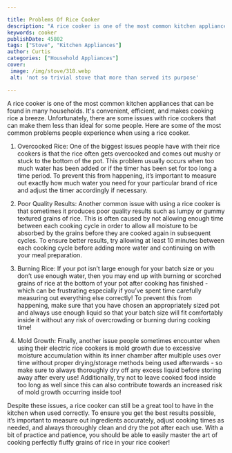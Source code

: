 ```yaml
---

title: Problems Of Rice Cooker
description: "A rice cooker is one of the most common kitchen appliances that can be found in many households. It's convenient, efficient, and m...get more detail"
keywords: cooker
publishDate: 45802
tags: ["Stove", "Kitchen Appliances"]
author: Curtis
categories: ["Household Appliances"]
cover: 
 image: /img/stove/318.webp
 alt: 'not so trivial stove that more than served its purpose'

---
```


A rice cooker is one of the most common kitchen appliances that can be found in many households. It's convenient, efficient, and makes cooking rice a breeze. Unfortunately, there are some issues with rice cookers that can make them less than ideal for some people. Here are some of the most common problems people experience when using a rice cooker. 

1. Overcooked Rice: One of the biggest issues people have with their rice cookers is that the rice often gets overcooked and comes out mushy or stuck to the bottom of the pot. This problem usually occurs when too much water has been added or if the timer has been set for too long a time period. To prevent this from happening, it’s important to measure out exactly how much water you need for your particular brand of rice and adjust the timer accordingly if necessary. 

2. Poor Quality Results: Another common issue with using a rice cooker is that sometimes it produces poor quality results such as lumpy or gummy textured grains of rice. This is often caused by not allowing enough time between each cooking cycle in order to allow all moisture to be absorbed by the grains before they are cooked again in subsequent cycles. To ensure better results, try allowing at least 10 minutes between each cooking cycle before adding more water and continuing on with your meal preparation. 

3. Burning Rice: If your pot isn’t large enough for your batch size or you don’t use enough water, then you may end up with burning or scorched grains of rice at the bottom of your pot after cooking has finished - which can be frustrating especially if you’ve spent time carefully measuring out everything else correctly! To prevent this from happening, make sure that you have chosen an appropriately sized pot and always use enough liquid so that your batch size will fit comfortably inside it without any risk of overcrowding or burning during cooking time! 

4. Mold Growth: Finally, another issue people sometimes encounter when using their electric rice cookers is mold growth due to excessive moisture accumulation within its inner chamber after multiple uses over time without proper drying/storage methods being used afterwards - so make sure to always thoroughly dry off any excess liquid before storing away after every use! Additionally, try not to leave cooked food inside too long as well since this can also contribute towards an increased risk of mold growth occurring inside too!

Despite these issues, a rice cooker can still be a great tool to have in the kitchen when used correctly. To ensure you get the best results possible, it’s important to measure out ingredients accurately, adjust cooking times as needed, and always thoroughly clean and dry the pot after each use. With a bit of practice and patience, you should be able to easily master the art of cooking perfectly fluffy grains of rice in your rice cooker!
